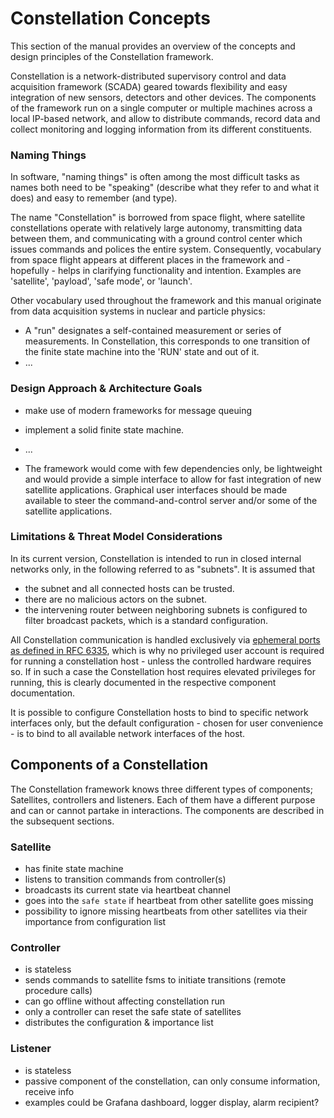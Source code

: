 # Constellation Concepts

This section of the manual provides an overview of the concepts and design principles of the Constellation framework.

Constellation is a network-distributed supervisory control and data acquisition framework (SCADA) geared towards flexibility
and easy integration of new sensors, detectors and other devices. The components of the framework run on a single computer or
multiple machines across a local IP-based network, and allow to distribute commands, record data and collect monitoring and
logging information from its different constituents.

### Naming Things

In software, "naming things" is often among the most difficult tasks as names both need to be "speaking" (describe what they
refer to and what it does) and easy to remember (and type).

The name "Constellation" is borrowed from space flight, where satellite constellations operate with relatively large autonomy, transmitting
data between them, and communicating with a ground control center which issues commands and polices the entire system.
Consequently, vocabulary from space flight appears at different places in the framework and - hopefully - helps in clarifying
functionality and intention. Examples are 'satellite', 'payload', 'safe mode', or 'launch'.

Other vocabulary used throughout the framework and this manual originate from data acquisition systems in nuclear and particle
physics:

* A "run" designates a self-contained measurement or series of measurements. In Constellation, this corresponds to one transition of the
  finite state machine into the 'RUN' state and out of it.
* ...

### Design Approach & Architecture Goals

* make use of modern frameworks for message queuing
* implement a solid finite state machine.
* ...

* The framework would come with few dependencies only, be lightweight and would provide a simple interface to allow for fast integration of new satellite applications. Graphical user interfaces should be made available to steer the command-and-control server and/or some of the satellite applications.

### Limitations & Threat Model Considerations

In its current version, Constellation is intended to run in closed internal networks only, in the following referred to as "subnets".
It is assumed that

* the subnet and all connected hosts can be trusted.
* there are no malicious actors on the subnet.
* the intervening router between neighboring subnets is configured to filter broadcast packets, which is a standard configuration.

All Constellation communication is handled exclusively via [ephemeral ports as defined in RFC 6335](https://www.iana.org/assignments/service-names-port-numbers/service-names-port-numbers.xhtml), which is why no privileged user account
is required for running a constellation host - unless the controlled hardware requires so. If in such a case the Constellation host
requires elevated privileges for running, this is clearly documented in the respective component documentation.

It is possible to configure Constellation hosts to bind to specific network interfaces only, but the default configuration - chosen for user convenience - is to bind to all available network interfaces of the host.



## Components of a Constellation

The Constellation framework knows three different types of components; Satellites, controllers and listeners. Each of them
have a different purpose and can or cannot partake in interactions. The components are described in the subsequent sections.

### Satellite

- has finite state machine
- listens to transition commands from controller(s)
- broadcasts its current state via heartbeat channel
- goes into the `safe state` if heartbeat from other satellite goes missing
- possibility to ignore missing heartbeats from other satellites via their importance from configuration list

### Controller

- is stateless
- sends commands to satellite fsms to initiate transitions (remote procedure calls)
- can go offline without affecting constellation run
- only a controller can reset the safe state of satellites
- distributes the configuration & importance list

### Listener

- is stateless
- passive component of the constellation, can only consume information, receive info
- examples could be Grafana dashboard, logger display, alarm recipient?
